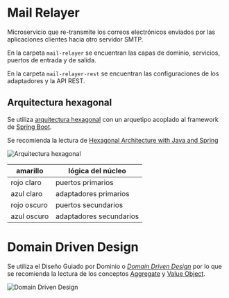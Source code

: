 # Mail Relayer

Microservicio que re-transmite los correos electrónicos enviados por las aplicaciones clientes hacia otro servidor SMTP.

En la carpeta `mail-relayer` se encuentran las capas de dominio, servicios, puertos de entrada y de salida.

En la carpeta `mail-relayer-rest` se encuentran las configuraciones de los adaptadores y la API REST.

## Arquitectura hexagonal

Se utiliza [arquitectura hexagonal](http://www.dossier-andreas.net/software_architecture/ports_and_adapters.html) con un arquetipo acoplado al framework de [Spring Boot](https://spring.io/projects/spring-boot).

Se recomienda la lectura de [Hexagonal Architecture with Java and Spring](https://reflectoring.io/spring-hexagonal/)

![Arquitectura hexagonal](https://www.dossier-andreas.net/software_architecture/ports-and-adapters.png)

| amarillo    | lógica del núcleo       |
| ----------- | ----------------------- |
| rojo claro  | puertos primarios       |
| azul claro  | adaptadores primarios   |
| rojo oscuro | puertos secundarios     |
| azul oscuro | adaptadores secundarios |

# Domain Driven Design

Se utiliza el Diseño Guiado por Dominio o [_Domain Driven Design_](https://en.wikipedia.org/wiki/Domain-driven_design) por lo que se recomienda la lectura de los conceptos [Aggregate](https://martinfowler.com/bliki/DDD_Aggregate.html) y [Value Object](https://martinfowler.com/bliki/ValueObject.html).

![Domain Driven Design](https://miro.medium.com/v2/resize:fit:440/1*5vtEh7kuh7Tt1ZhX-yOGsg.png)
